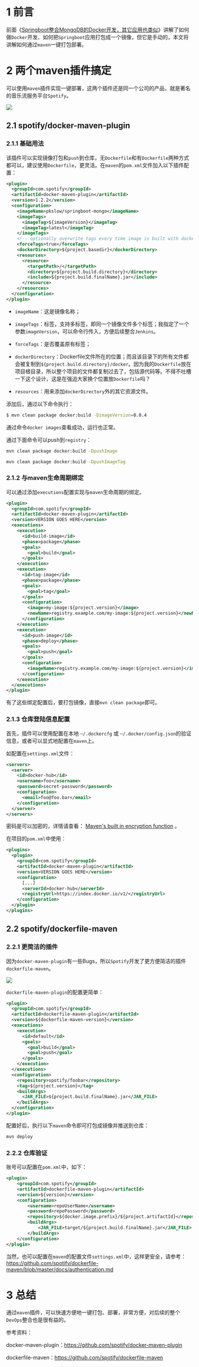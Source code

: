 # 1 前言

前面《[Springboot整合MongoDB的Docker开发，其它应用也类似](https://www.pkslow.com/archives/docker-springboot-mongo)》讲解了如何做`Docker`开发、如何把`Springboot`应用打包成一个镜像，但它是手动的，本文将讲解如何通过`maven`一键打包部署。



# 2 两个maven插件搞定

可以使用`maven`插件实现一键部署，这两个插件还是同一个公司的产品，就是著名的音乐流服务平台`Spotify`。

![](https://pkslow.oss-cn-shenzhen.aliyuncs.com/images/2020/07/Docker-maven-plugin.spotify.png)



## 2.1 spotify/docker-maven-plugin

### 2.1.1 基础用法

该插件可以实现镜像打包和`push`到仓库，无`Dockerfile`和有`Dockerfile`两种方式都可以，建议使用`Dockerfile`，更灵活。在`maven`的`pom.xml`文件加入以下插件配置：

```xml
<plugin>
  <groupId>com.spotify</groupId>
  <artifactId>docker-maven-plugin</artifactId>
  <version>1.2.2</version>
  <configuration>
    <imageName>pkslow/springboot-mongo</imageName>
    <imageTags>
      <imageTag>${imageVersion}</imageTag>
      <imageTag>latest</imageTag>
    </imageTags>
    <!-- optionally overwrite tags every time image is built with docker:build -->
    <forceTags>true</forceTags>
    <dockerDirectory>${project.basedir}</dockerDirectory>
    <resources>
      <resource>
        <targetPath>/</targetPath>
        <directory>${project.build.directory}</directory>
        <include>${project.build.finalName}.jar</include>
      </resource>
    </resources>
  </configuration>
</plugin>
```



- `imageName`：这是镜像名称；

- `imageTags`：标签，支持多标签，即同一个镜像文件多个标签；我指定了一个参数`imageVersion`，可以命令行传入，方便后续整合`Jenkins`。

- `forceTags`：是否覆盖原有标签；

- `dockerDirectory`：Dockerfile文件所在的位置；而且该目录下的所有文件都会被复制到`${project.build.directory}/docker`。因为我的`Dockerfile`放在项目根目录，所以整个项目的文件都复制过去了，包括源代码等。不得不吐槽一下这个设计，这是在强迫大家换个位置放`Dockerfile`吗？

- `resources`：用来添加`dockerDirectory`外的其它资源文件。



添加后，通过以下命令执行：

```bash
$ mvn clean package docker:build -DimageVersion=0.0.4
```

通过命令`docker images`查看成功，运行也正常。



通过下面命令可以push到`registry`：

```bash
mvn clean package docker:build -DpushImage

mvn clean package docker:build -DpushImageTag
```



### 2.1.2 与maven生命周期绑定

可以通过添加`executions`配置实现与`maven`生命周期的绑定。

```xml
<plugin>
  <groupId>com.spotify</groupId>
  <artifactId>docker-maven-plugin</artifactId>
  <version>VERSION GOES HERE</version>
  <executions>
    <execution>
      <id>build-image</id>
      <phase>package</phase>
      <goals>
        <goal>build</goal>
      </goals>
    </execution>
    <execution>
      <id>tag-image</id>
      <phase>package</phase>
      <goals>
        <goal>tag</goal>
      </goals>
      <configuration>
        <image>my-image:${project.version}</image>
        <newName>registry.example.com/my-image:${project.version}</newName>
      </configuration>
    </execution>
    <execution>
      <id>push-image</id>
      <phase>deploy</phase>
      <goals>
        <goal>push</goal>
      </goals>
      <configuration>
        <imageName>registry.example.com/my-image:${project.version}</imageName>
      </configuration>
    </execution>        
  </executions>
</plugin>
```

有了这些绑定配置后，要打包镜像，直接`mvn clean package`即可。



### 2.1.3 仓库登陆信息配置

首先，插件可以使用配置在本地 `~/.dockercfg` 或 `~/.docker/config.json`的验证信息，或者可以显式地配置在`maven`上。

如配置在`settings.xml`文件：

```xml
<servers>
  <server>
    <id>docker-hub</id>
    <username>foo</username>
    <password>secret-password</password>
    <configuration>
      <email>foo@foo.bar</email>
    </configuration>
  </server>
</servers>
```

密码是可以加密的，详情请查看： [Maven's built in encryption function](https://maven.apache.org/guides/mini/guide-encryption.html) 。



在项目的`pom.xml`中使用：

```xml
<plugins>
  <plugin>
    <groupId>com.spotify</groupId>
    <artifactId>docker-maven-plugin</artifactId>
    <version>VERSION GOES HERE</version>
    <configuration>
      [...]
      <serverId>docker-hub</serverId>
      <registryUrl>https://index.docker.io/v1/</registryUrl>
    </configuration>
  </plugin>
</plugins>
```



## 2.2 spotify/dockerfile-maven

### 2.2.1 更简洁的插件

因为`docker-maven-plugin`有一些Bugs，所以`Spotify`开发了更方便简洁的插件`dockerfile-maven`。

![](https://pkslow.oss-cn-shenzhen.aliyuncs.com/images/2020/07/Docker-maven-plugin.dockerfile.png)



`dockerfile-maven-plugin`的配置更简单：

```xml
<plugin>
  <groupId>com.spotify</groupId>
  <artifactId>dockerfile-maven-plugin</artifactId>
  <version>${dockerfile-maven-version}</version>
  <executions>
    <execution>
      <id>default</id>
      <goals>
        <goal>build</goal>
        <goal>push</goal>
      </goals>
    </execution>
  </executions>
  <configuration>
    <repository>spotify/foobar</repository>
    <tag>${project.version}</tag>
    <buildArgs>
      <JAR_FILE>${project.build.finalName}.jar</JAR_FILE>
    </buildArgs>
  </configuration>
</plugin>
```



配置好后，执行以下`maven`命令即可打包成镜像并推送到仓库：

```bash
mvn deploy
```



### 2.2.2 仓库验证

账号可以配置在`pom.xml`中，如下：

```xml
<plugin>
    <groupId>com.spotify</groupId>
    <artifactId>dockerfile-maven-plugin</artifactId>
    <version>${version}</version>
    <configuration>
        <username>repoUserName</username>
        <password>repoPassword</password>
        <repository>${docker.image.prefix}/${project.artifactId}</repository>
        <buildArgs>
            <JAR_FILE>target/${project.build.finalName}.jar</JAR_FILE>
        </buildArgs>
    </configuration>
</plugin>
```

当然，也可以配置在`maven`的配置文件`settings.xml`中，这样更安全，请参考：https://github.com/spotify/dockerfile-maven/blob/master/docs/authentication.md



# 3 总结

通过`maven`插件，可以快速方便地一键打包、部署，非常方便，对后续的整个`DevOps`整合也是很有益的。



参考资料：

docker-maven-plugin：https://github.com/spotify/docker-maven-plugin

dockerfile-maven：https://github.com/spotify/dockerfile-maven



